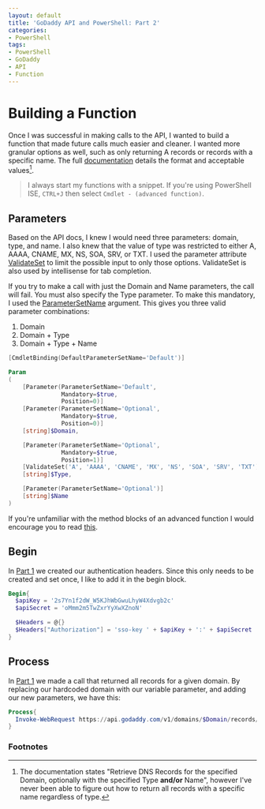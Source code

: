 ```yaml
---
layout: default
title: 'GoDaddy API and PowerShell: Part 2'
categories:
- PowerShell
tags:
- PowerShell
- GoDaddy
- API
- Function
---
```

# Building a Function

Once I was successful in making calls to the API, I wanted to build a function that made future calls much easier and cleaner. I wanted more granular options as well, such as only returning A records or records with a specific name. The full [documentation](https://developer.godaddy.com/doc#!/_v1_domains/recordGet) details the format and acceptable values[^1].

> I always start my functions with a snippet. If you're using PowerShell ISE, `CTRL+J` then select `Cmdlet - (advanced function)`.

## Parameters

Based on the API docs, I knew I would need three parameters: domain, type, and name. I also knew that the value of type was restricted to either A, AAAA, CNAME, MX, NS, SOA, SRV, or TXT. I used the parameter attribute  [ValidateSet](https://msdn.microsoft.com/en-us/powershell/reference/5.1/microsoft.powershell.core/about/about_functions_advanced_parameters#validateset-attribute) to limit the possible input to only those options. ValidateSet is also used by intellisense for tab completion.

If you try to make a call with just the Domain and Name parameters, the call will fail. You must also specify the Type parameter. To make this mandatory, I used the [ParameterSetName](https://msdn.microsoft.com/en-us/powershell/reference/5.1/microsoft.powershell.core/about/about_functions_advanced_parameters#parametersetname-argument) argument. This gives you three valid parameter combinations:

1. Domain
2. Domain + Type
3. Domain + Type + Name

~~~ powershell
[CmdletBinding(DefaultParameterSetName='Default')]

Param
(
    [Parameter(ParameterSetName='Default',
               Mandatory=$true,
               Position=0)]
    [Parameter(ParameterSetName='Optional',
               Mandatory=$true,
               Position=0)]
    [string]$Domain,

    [Parameter(ParameterSetName='Optional',
               Mandatory=$true,
               Position=1)]
    [ValidateSet('A', 'AAAA', 'CNAME', 'MX', 'NS', 'SOA', 'SRV', 'TXT')]
    [string]$Type,

    [Parameter(ParameterSetName='Optional')]
    [string]$Name
)
~~~

If you're unfamiliar with the method blocks of an advanced function I would encourage you to read [this](https://technet.microsoft.com/en-us/library/hh413265.aspx).

## Begin

In [Part 1](.\_posts\2017-07-07-godaddy-api-and-powershell-part-1.md) we created our authentication headers. Since this only needs to be created and set once, I like to add it in the begin block.

~~~ powershell
Begin{
  $apiKey = '2s7Yn1f2dW_W5KJhWbGwuLhyW4Xdvgb2c'
  $apiSecret = 'oMmm2m5TwZxrYyXwXZnoN'

  $Headers = @{}
  $Headers["Authorization"] = 'sso-key ' + $apiKey + ':' + $apiSecret
}
~~~

## Process

In [Part 1](.\_posts\2017-07-07-godaddy-api-and-powershell-part-1.md) we made a call that returned all records for a given domain. By replacing our hardcoded domain with our variable parameter, and adding our new parameters, we have this:

~~~ powershell
Process{
  Invoke-WebRequest https://api.godaddy.com/v1/domains/$Domain/records/$Type/$Name -Method Get -Headers $Headers | ConvertFrom-Json
}
~~~

### Footnotes

[^1]: The documentation states "Retrieve DNS Records for the specified Domain, optionally with the specified Type **and/or** Name", however I've never been able to figure out how to return all records with a specific name regardless of type.
